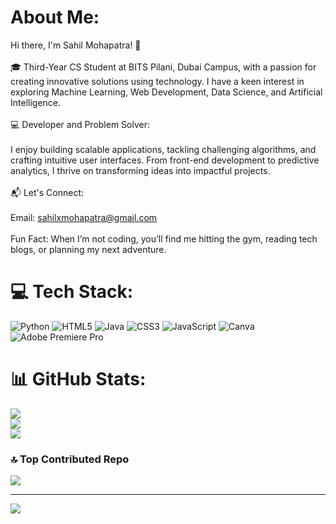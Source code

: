 # About Me:
Hi there, I'm Sahil Mohapatra! 👋<br><br>🎓 Third-Year CS Student at BITS Pilani, Dubai Campus, with a passion for creating innovative solutions using technology. I have a keen interest in exploring Machine Learning, Web Development, Data Science, and Artificial Intelligence.<br><br>💻 Developer and Problem Solver: <br><br> I enjoy building scalable applications, tackling challenging algorithms, and crafting intuitive user interfaces. From front-end development to predictive analytics, I thrive on transforming ideas into impactful projects.<br><br>📬 Let's Connect:<br><br>Email: sahilxmohapatra@gmail.com <br><br> Fun Fact: When I’m not coding, you’ll find me hitting the gym, reading tech blogs, or planning my next adventure.

# 💻 Tech Stack:
![Python](https://img.shields.io/badge/python-3670A0?style=for-the-badge&logo=python&logoColor=ffdd54) ![HTML5](https://img.shields.io/badge/html5-%23E34F26.svg?style=for-the-badge&logo=html5&logoColor=white) ![Java](https://img.shields.io/badge/java-%23ED8B00.svg?style=for-the-badge&logo=openjdk&logoColor=white) ![CSS3](https://img.shields.io/badge/css3-%231572B6.svg?style=for-the-badge&logo=css3&logoColor=white) ![JavaScript](https://img.shields.io/badge/javascript-%23323330.svg?style=for-the-badge&logo=javascript&logoColor=%23F7DF1E) ![Canva](https://img.shields.io/badge/Canva-%2300C4CC.svg?style=for-the-badge&logo=Canva&logoColor=white) ![Adobe Premiere Pro](https://img.shields.io/badge/Adobe%20Premiere%20Pro-9999FF.svg?style=for-the-badge&logo=Adobe%20Premiere%20Pro&logoColor=white)
# 📊 GitHub Stats:
![](https://github-readme-stats.vercel.app/api?username=MoSahil147&theme=monokai&hide_border=false&include_all_commits=false&count_private=false)<br/>
![](https://github-readme-streak-stats.herokuapp.com/?user=MoSahil147&theme=monokai&hide_border=false)<br/>
![](https://github-readme-stats.vercel.app/api/top-langs/?username=MoSahil147&theme=monokai&hide_border=false&include_all_commits=false&count_private=false&layout=compact)

### 🔝 Top Contributed Repo
![](https://github-contributor-stats.vercel.app/api?username=MoSahil147&limit=5&theme=radical&combine_all_yearly_contributions=true)

---
[![](https://visitcount.itsvg.in/api?id=MoSahil147&icon=2&color=0)](https://visitcount.itsvg.in)

<!-- Proudly created with GPRM ( https://gprm.itsvg.in ) -->
